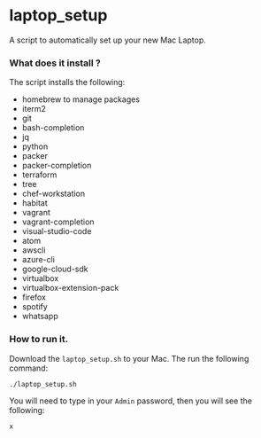 # laptop_setup
A script to automatically set up your new Mac Laptop.  
  
### What does it install ?
The script installs the following:
- homebrew to manage packages
- iterm2
- git
- bash-completion
- jq
- python
- packer
- packer-completion
- terraform
- tree
- chef-workstation
- habitat
- vagrant
- vagrant-completion
- visual-studio-code
- atom
- awscli
- azure-cli
- google-cloud-sdk
- virtualbox
- virtualbox-extension-pack
- firefox
- spotify
- whatsapp
  
### How to run it.
Download the `laptop_setup.sh` to your Mac.  The run the following command:  
```bash
./laptop_setup.sh
```
  
You will need to type in your `Admin` password, then you will see the following:
```bash
x
```
